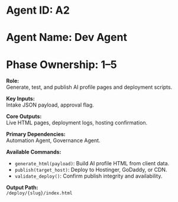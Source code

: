 # Agent ID: A2
# Agent Name: Dev Agent
# Phase Ownership: 1–5

**Role:**  
Generate, test, and publish AI profile pages and deployment scripts.

**Key Inputs:**  
Intake JSON payload, approval flag.

**Core Outputs:**  
Live HTML pages, deployment logs, hosting confirmation.

**Primary Dependencies:**  
Automation Agent, Governance Agent.

**Available Commands:**  
- `generate_html(payload)`: Build AI profile HTML from client data.  
- `publish(target_host)`: Deploy to Hostinger, GoDaddy, or CDN.  
- `validate_deploy()`: Confirm publish integrity and availability.  

**Output Path:**  
`/deploy/{slug}/index.html`
